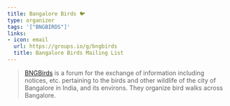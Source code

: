 ```yaml
---
title: Bangalore Birds 🐦
type: organizer
tags: '["BNGBIRDS"]'
links:
- icon: email
  url: https://groups.io/g/bngbirds
  title: Bangalore Birds Mailing List
---
```


> [BNGBirds](https://bngbirds.com/) is a forum for the exchange of information
  including notices, etc. pertaining to the birds and other wildlife of the
  city of Bangalore in India, and its environs. They organize bird walks across
  Bangalore.